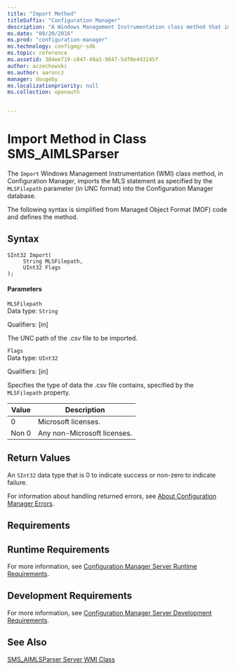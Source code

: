 ```yaml
---
title: "Import Method"
titleSuffix: "Configuration Manager"
description: "A Windows Management Instrumentation class method that imports the MLS statement as specified by the MLSFilepath parameter into the Configuration Manager database."
ms.date: "09/20/2016"
ms.prod: "configuration-manager"
ms.technology: configmgr-sdk
ms.topic: reference
ms.assetid: 384ee719-c047-49a3-9847-5df0e443245f
author: aczechowski
ms.author: aaroncz
manager: dougeby
ms.localizationpriority: null
ms.collection: openauth


---
```

# Import Method in Class SMS_AIMLSParser
The `Import` Windows Management Instrumentation (WMI) class method, in Configuration Manager, imports the MLS statement as specified by the `MLSFilepath` parameter (in UNC format) into the Configuration Manager database.  

 The following syntax is simplified from Managed Object Format (MOF) code and defines the method.  

## Syntax  

```  
SInt32 Import(      
     String MLSFilepath,  
     UInt32 Flags  
);  
```  

#### Parameters  
 `MLSFilepath`  
 Data type: `String`  

 Qualifiers: [in]  

 The UNC path of the .csv file to be imported.  

 `Flags`  
 Data type: `UInt32`  

 Qualifiers: [in]  

 Specifies the type of data the .csv file contains, specified by the `MLSFilepath` property.  

|Value|Description|  
|-----------|-----------------|  
|0|Microsoft licenses.|  
|Non 0|Any non-Microsoft licenses.|  

## Return Values  
 An `SInt32` data type that is 0 to indicate success or non-zero to indicate failure.  

 For information about handling returned errors, see [About Configuration Manager Errors](../../../../../develop/core/understand/about-configuration-manager-errors.md).  

## Requirements  

## Runtime Requirements  
 For more information, see [Configuration Manager Server Runtime Requirements](../../../../../develop/core/reqs/server-runtime-requirements.md).  

## Development Requirements  
 For more information, see [Configuration Manager Server Development Requirements](../../../../../develop/core/reqs/server-development-requirements.md).  

## See Also  
 [SMS_AIMLSParser Server WMI Class](../../../../../develop/reference/core/clients/asset-intelligence/sms_aimlsparser-server-wmi-class.md)
